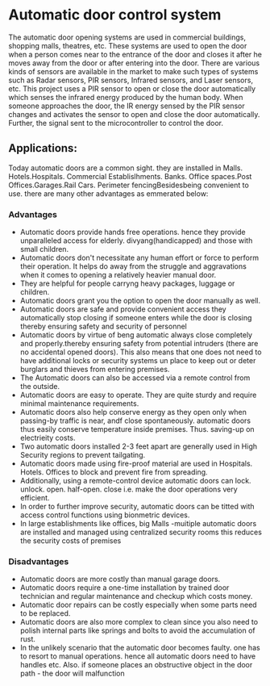 # Automatic door control system
The automatic door opening systems are used in commercial buildings, shopping malls, theatres, etc. These systems are used to open the door when a person comes near to the entrance of the door and closes it after he moves away from the door or after entering into the door. There are various kinds of sensors are available in the market to make such types of systems such as Radar sensors, PIR sensors, Infrared sensors, and Laser sensors, etc. This project uses a PIR sensor to open or close the door automatically which senses the infrared energy produced by the human body. When someone approaches the door, the IR energy sensed by the PIR sensor changes and activates the sensor to open and close the door automatically. Further, the signal sent to the microcontroller to control the door.
## Applications: 
Today automatic doors are a common sight. they are installed in Malls. Hotels.Hospitals. Commercial Establislhments. Banks. Office spaces.Post Offices.Garages.Rail Cars. Perimeter fencingBesidesbeing convenient to use. there are many other advantages as emmerated below:
### Advantages 
- Automatic doors provide hands free operations. hence they provide unparalleled access for elderly. divyang(handicapped) and those with small children.
- Automatic doors don't necessitate any human effort or force to perform their operation. It helps do away from the struggle and aggravations when it comes to opening a relatively heavier manual door.
- They are helpful for people carryng heavy packages, luggage or children.
- Automatic doors grant you the option to open the door manually as well. 
- Automatic doors are safe and provide convenient access they automatically stop closing if someone enters while the door is closing thereby ensuring safety and security of personnel 
- Automatic doors by virtue of beng automatic always close completely and properly.thereby ensuring safety from potential intruders (there are no accidental opened doors). This also means that one does not need to have additional locks or security systems un place to keep out or deter burglars and thieves from entering premises.
- The Automatic doors can also be accessed via a remote control from the outside.
- Automatic doors are easy to operate. They are quite sturdy and require minimal maintenance requirements. 
- Automatic doors also help conserve energy as they open only when passing-by traffic is near, andf close spontaneously. automatic doors thus easily conserve temperature inside premises. Thus. saving-up on electrieity costs.
- Two automatic doors installed 2-3 feet apart are generally used in High Security regions to prevent tailgating.
- Automatic doors made using fire-proof material are used in Hospitals. Hotels. Offices to block and prevent fire from spreading. 
- Additionally, using a remote-control device automatic doors can lock. unlock. open. half-open. close i.e. make the door operations very efficient.
- In order to further improve security, automatic doors can be titted with access control functions using bionmetric devices. 
- In large establishments like offices, big Malls -muitiple automatic doors are installed and managed using centralized security rooms this reduces the security costs of premises 
### Disadvantages 
- Automatic doors are more costly than manual garage doors. 
- Automatic doors require a one-time installation by trained door technician and regular maintenance and checkup which costs money.
- Automatic door repairs can be costly especially when some parts need to be replaced.
- Automatic doors are also more complex to clean since you also need to polish internal parts like springs and bolts to avoid the accumulation of rust. 
- In the unlikely scenario that the automatic door becomes faulty. one has to resort to manual operations. hence all automatic doors need to have handles etc. Also. if someone places an obstructive object in the door path - the door will malfunction
